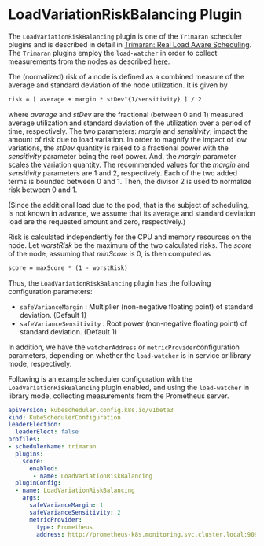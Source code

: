 # LoadVariationRiskBalancing Plugin

The `LoadVariationRiskBalancing` plugin is one of the `Trimaran` scheduler plugins and is described in detail in  [Trimaran: Real Load Aware Scheduling](https://github.com/kubernetes-sigs/scheduler-plugins/blob/master/kep/61-Trimaran-real-load-aware-scheduling). The `Trimaran` plugins employ the `load-watcher` in order to collect measurements from the nodes as described [here](../README.md).

The (normalized) risk of a node is defined as a combined measure of the average and standard deviation of the node utilization. It is given by

```latex
risk = [ average + margin * stDev^{1/sensitivity} ] / 2
```

where *average*​ and *stDev*​ are the fractional (between 0 and 1) measured average utilization and standard deviation of the utilization over a period of time, respectively. The two parameters: *margin*​ and *sensitivity*​, impact the amount of risk due to load variation. In order to magnify the impact of low variations, the *stDev*​ quantity is raised to a fractional power with the *sensitivity*​ parameter being the root power. And, the *margin*​ parameter scales the variation quantity. The recommended values for the *margin*​ and *sensitivity*​ parameters are 1 and 2, respectively. Each of the two added terms is bounded between 0 and 1. Then, the divisor 2 is used to normalize risk between 0 and 1.

(Since the additional load due to the pod, that is the subject of scheduling, is not known in advance, we assume that its average and standard deviation load are the requested amount and zero, respectively.)  

Risk is calculated independently for the CPU and memory resources on the node. Let *worstRisk* be the maximum of the two calculated risks. The *score* of the node, assuming that *minScore* is 0, is then computed as

```latex
score = maxScore * (1 - worstRisk)
```

Thus, the `LoadVariationRiskBalancing` plugin has the following configuration parameters:

- `safeVarianceMargin` : Multiplier (non-negative floating point) of standard deviation. (Default 1)
- `safeVarianceSensitivity` : Root power (non-negative floating point) of standard deviation. (Default 1)

In addition, we have the  `watcherAddress` or `metricProvider`configuration parameters, depending on whether the `load-watcher` is in service or library mode, respectively.

Following is an example scheduler configuration with the `LoadVariationRiskBalancing` plugin enabled, and using the `load-watcher` in library mode, collecting measurements from the Prometheus server.

```yaml
apiVersion: kubescheduler.config.k8s.io/v1beta3
kind: KubeSchedulerConfiguration
leaderElection:
  leaderElect: false
profiles:
- schedulerName: trimaran
  plugins:
    score:
      enabled:
       - name: LoadVariationRiskBalancing
  pluginConfig:
  - name: LoadVariationRiskBalancing
    args:
      safeVarianceMargin: 1
      safeVarianceSensitivity: 2
      metricProvider:
        type: Prometheus
        address: http://prometheus-k8s.monitoring.svc.cluster.local:9090
```

